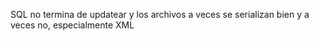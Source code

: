 SQL no termina de updatear y los archivos a veces se serializan bien y a veces no, especialmente XML
